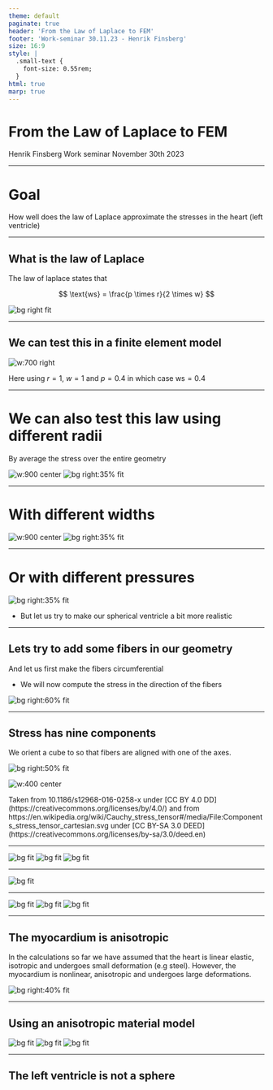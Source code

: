 ```yaml
---
theme: default
paginate: true
header: 'From the Law of Laplace to FEM'
footer: 'Work-seminar 30.11.23 - Henrik Finsberg'
size: 16:9
style: |
  .small-text {
    font-size: 0.55rem;
  }
html: true
marp: true
---
```


# From the Law of Laplace to FEM

Henrik Finsberg
Work seminar
November 30th 2023


---

# Goal

How well does the law of Laplace approximate the stresses in the heart (left ventricle)

---

## What is the law of Laplace

The law of laplace states that

$$
\text{ws} = \frac{p \times r}{2 \times w}
$$

![bg right fit](figures/laplace.jpg)

---

## We can test this in a finite element model

![w:700 right](figures/sphere_stress_default.png)

Here using $r = 1$, $w = 1$ and $p = 0.4$ in which case $\text{ws} = 0.4$

---

# We can also test this law using different radii

By average the stress over the entire geometry

![w:900 center](figures/sphere_mesh_radius.png)
![bg right:35% fit](figures/sphere_radius_von_mises_only.png)

---


# With different widths

![w:900 center](figures/sphere_mesh_width.png)
![bg right:35% fit](figures/sphere_width_von_mises_only.png)


---

# Or with different pressures

![bg right:35% fit](figures/sphere_pressure_von_mises_only.png)
* But let us try to make our spherical ventricle a bit more realistic


---

## Lets try to add some fibers in our geometry

And let us first make the fibers circumferential
* We will now compute the stress in the direction of the fibers

![bg right:60% fit](figures/sphere_circ_fibers.png)

---

## Stress has nine components

We orient a cube to so that fibers are aligned with one of the axes.

![bg right:50% fit](figures/Schematic-representation-of-myocardial-fiber-orientation-and-deformation-in-3-orthogonal_W640.jpg)

![w:400 center](figures/Components_stress_tensor_cartesian.svg.png)


<p class="small-text">Taken from 10.1186/s12968-016-0258-x under [CC BY 4.0 DD](https://creativecommons.org/licenses/by/4.0/) and from https://en.wikipedia.org/wiki/Cauchy_stress_tensor#/media/File:Components_stress_tensor_cartesian.svg  under [CC BY-SA 3.0 DEED](https://creativecommons.org/licenses/by-sa/3.0/deed.en)</p>

---

![bg fit](figures/sphere_pressure_circ.png)
![bg fit](figures/sphere_radius_circ.png)
![bg fit](figures/sphere_width_circ.png)

---

![bg fit](figures/sphere_fibers.png)

---

![bg fit](figures/sphere_pressure_all.png)
![bg fit](figures/sphere_radius_all.png)
![bg fit](figures/sphere_width_all.png)

---

## The myocardium is anisotropic

In the calculations so far we have assumed that the heart is linear elastic, isotropic and undergoes small deformation (e.g steel). However, the myocardium is nonlinear, anisotropic and undergoes large deformations.

![bg right:40% fit](figures/microstructure.png)

---

<style scoped>section { justify-content: start; }</style>
## Using an anisotropic material model

![bg fit](figures/sphere_pressure_anisotropic.png)
![bg fit](figures/sphere_radius_anisotropic.png)
![bg fit](figures/sphere_width_anisotropic.png)

---

## The left ventricle is not a sphere


